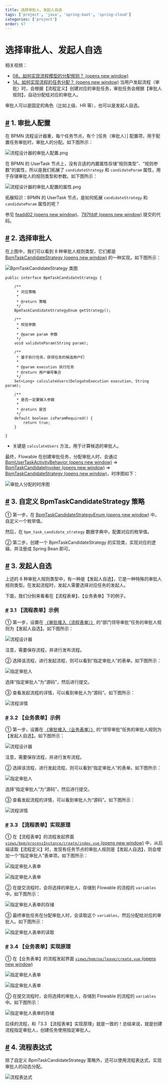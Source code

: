 ```yaml
---
title: 选择审批人、发起人自选
tags: ['project', 'java', 'spring-boot', 'spring-cloud']
categories: ['project']
order: 67
---
```

# 选择审批人、发起人自选

相关视频：

 * [08、如何实现流程模型的分配规则？  (opens new window)](https://t.zsxq.com/04uburRvZ)
* [14、如何实现流程的任务分配？  (opens new window)](https://t.zsxq.com/04rNvFI2f)
 当用户发起流程（审批）时，会根据【流程定义】创建对应的审批任务，审批任务会根据【审批人规则】，自动分配给对应的审批人。

 审批人可以是固定的角色（比如上级、HR 等），也可以是发起人自选。

 ## [#](#_1-审批人配置) 1. 审批人配置

 在 BPMN 流程设计器重，每个任务节点，有个 [任务（审批人）] 配置项，用于配置任务审批时，审批人的分配。如下图所示：

 ![流程设计器的审批人配置.png](https://cloud.iocoder.cn/img/%E5%B7%A5%E4%BD%9C%E6%B5%81%E6%89%8B%E5%86%8C/%E9%80%89%E6%8B%A9%E5%AE%A1%E6%89%B9%E4%BA%BA/%E6%B5%81%E7%A8%8B%E8%AE%BE%E8%AE%A1%E5%99%A8%E7%9A%84%E5%AE%A1%E6%89%B9%E4%BA%BA%E9%85%8D%E7%BD%AE.png)

 在 BPMN 的 UserTask 节点上，没有合适的内置属性存储“规则类型”、“规则参数”的属性，所以是我们拓展了 `candidateStrategy` 和 `candidateParam` 属性，用于存储审批人的规则类型和参数。如下图所示：

 ![流程设计器的审批人配置的属性.png](https://cloud.iocoder.cn/img/%E5%B7%A5%E4%BD%9C%E6%B5%81%E6%89%8B%E5%86%8C/BPMN%E6%B5%81%E7%A8%8B%E8%AE%BE%E8%AE%A1%E5%99%A8/%E6%B5%81%E7%A8%8B%E8%AE%BE%E8%AE%A1%E5%99%A8%E7%9A%84%E5%AE%A1%E6%89%B9%E4%BA%BA%E9%85%8D%E7%BD%AE%E7%9A%84%E5%B1%9E%E6%80%A7.png)

 拓展知识：BPMN 的 UserTask 节点，是如何拓展 `candidateStrategy` 和 `candidateParam` 属性的呢？

 参见 [feadd02  (opens new window)](https://gitee.com/yudaocode/yudao-ui-admin-vue3/commit/feadd022e7c0e67e5176b0bddc0361f4ef90da4b)、[797fddf  (opens new window)](https://gitee.com/zhijiantianya/yudao-cloud/commit/cdbcd4d673d491ad5203b8cdb05b00919deda6c9) 提交的代码。

 ## [#](#_2-选择审批人) 2. 选择审批人

 在上图中，我们可以看到 8 种审批人规则类型，它们都是 [BpmTaskCandidateStrategy  (opens new window)](https://github.com/YunaiV/yudao-cloud/blob/master/yudao-module-bpm/yudao-module-bpm-biz/src/main/java/cn/iocoder/yudao/module/bpm/framework/flowable/core/candidate/BpmTaskCandidateStrategy.java) 的一种实现，如下图所示：

 ![BpmTaskCandidateStrategy 类图](https://cloud.iocoder.cn/img/%E5%B7%A5%E4%BD%9C%E6%B5%81%E6%89%8B%E5%86%8C/BPMN%E6%B5%81%E7%A8%8B%E8%AE%BE%E8%AE%A1%E5%99%A8/BpmTaskCandidateStrategy.png)

 
```
public interface BpmTaskCandidateStrategy {

    /**
     * 对应策略
     *
     * @return 策略
     */
    BpmTaskCandidateStrategyEnum getStrategy();

    /**
     * 校验参数
     *
     * @param param 参数
     */
    void validateParam(String param);

    /**
     * 基于执行任务，获得任务的候选用户们
     *
     * @param execution 执行任务
     * @return 用户编号集合
     */
    Set<Long> calculateUsers(DelegateExecution execution, String param);

    /**
     * 是否一定要输入参数
     *
     * @return 是否
     */
    default boolean isParamRequired() {
        return true;
    }

}

```
* 关键是 `calculateUsers` 方法，用于计算候选的审批人。

 最终，Flowable 在创建审批任务，分配审批人时，会通过 [BpmUserTaskActivityBehavior  (opens new window)](https://github.com/YunaiV/yudao-cloud/blob/master/yudao-module-bpm/yudao-module-bpm-biz/src/main/java/cn/iocoder/yudao/module/bpm/framework/flowable/core/behavior/BpmUserTaskActivityBehavior.java) => [BpmTaskCandidateInvoker  (opens new window)](https://github.com/YunaiV/yudao-cloud/blob/master/yudao-module-bpm/yudao-module-bpm-biz/src/main/java/cn/iocoder/yudao/module/bpm/framework/flowable/core/candidate/BpmTaskCandidateInvoker.java) => [BpmTaskCandidateStrategy  (opens new window)](https://github.com/YunaiV/ruoyi-vue-pro/blob/master/yudao-module-bpm/yudao-module-bpm-biz/src/main/java/cn/iocoder/yudao/module/bpm/framework/flowable/core/candidate/BpmTaskCandidateStrategy.java)，时序图如下：

 ![审批人分配的时序图](https://cloud.iocoder.cn/img/%E5%B7%A5%E4%BD%9C%E6%B5%81%E6%89%8B%E5%86%8C/BPMN%E6%B5%81%E7%A8%8B%E8%AE%BE%E8%AE%A1%E5%99%A8/%E5%AE%A1%E6%89%B9%E4%BA%BA%E5%88%86%E9%85%8D%E7%9A%84%E6%97%B6%E5%BA%8F%E5%9B%BE.png)

 ## [#](#_3-自定义-bpmtaskcandidatestrategy-策略) 3. 自定义 BpmTaskCandidateStrategy 策略

 ① 第一步，在 [BpmTaskCandidateStrategyEnum  (opens new window)](https://github.com/YunaiV/yudao-cloud/blob/master/yudao-module-bpm/yudao-module-bpm-biz/src/main/java/cn/iocoder/yudao/module/bpm/framework/flowable/core/enums/BpmTaskCandidateStrategyEnum.java) 中，自定义一个枚举值。

 然后，在 `bpm_task_candidate_strategy` 数据字典中，配置对应的枚举值。

 ② 第二步，创建一个 BpmTaskCandidateStrategy 的实现类，实现对应的逻辑，并注册成 Spring Bean 即可。

 ## [#](#_3-发起人自选) 3. 发起人自选

 上述的 8 种审批人规则类型中，有一种是【发起人自选】，它是一种特殊的审批人规则类型。在发起流程时，发起人需要选择对应任务的发起人。

 下面，我们分别来看看在【流程表单】、【业务表单】下的例子。

 ### [#](#_3-1-【流程表单】示例) 3.1 【流程表单】示例

 ① 第一步，设置在 [《审批接入（流程表单）》](/bpm/use-bpm-form/) 的“部门领导审批”任务的审批人规则为【发起人自选】。如下图所示：

 ![流程设计器](https://cloud.iocoder.cn/img/%E5%B7%A5%E4%BD%9C%E6%B5%81%E6%89%8B%E5%86%8C/%E9%80%89%E6%8B%A9%E5%AE%A1%E6%89%B9%E4%BA%BA/%E6%B5%81%E7%A8%8B%E8%A1%A8%E5%8D%95-%E6%B5%81%E7%A8%8B%E8%AE%BE%E8%AE%A1%E5%99%A8.png)

 注意，需要保存流程，并进行发布流程。

 ② 选择该流程，进行发起流程，则可以看到“指定审批人”的表单。如下图所示：

 ![指定审批人](https://cloud.iocoder.cn/img/%E5%B7%A5%E4%BD%9C%E6%B5%81%E6%89%8B%E5%86%8C/%E9%80%89%E6%8B%A9%E5%AE%A1%E6%89%B9%E4%BA%BA/%E6%B5%81%E7%A8%8B%E8%A1%A8%E5%8D%95-%E6%8C%87%E5%AE%9A%E5%AE%A1%E6%89%B9%E4%BA%BA.png)

 选择“指定审批人”为“源码”，然后进行提交。

 ③ 查看发起流程的详情，可以看到审批人为“源码”。如下图所示：

 ![流程详情](https://cloud.iocoder.cn/img/%E5%B7%A5%E4%BD%9C%E6%B5%81%E6%89%8B%E5%86%8C/%E9%80%89%E6%8B%A9%E5%AE%A1%E6%89%B9%E4%BA%BA/%E6%B5%81%E7%A8%8B%E8%A1%A8%E5%8D%95-%E6%B5%81%E7%A8%8B%E8%AF%A6%E6%83%85.png)

 ### [#](#_3-2-【业务表单】示例) 3.2 【业务表单】示例

 ① 第一步，设置在 [《审批接入（业务表单）》](/bpm/use-business-form/) 的“领导审批”任务的审批人规则为【发起人自选】。如下图所示：

 ![流程设计器](https://cloud.iocoder.cn/img/%E5%B7%A5%E4%BD%9C%E6%B5%81%E6%89%8B%E5%86%8C/%E9%80%89%E6%8B%A9%E5%AE%A1%E6%89%B9%E4%BA%BA/%E4%B8%9A%E5%8A%A1%E8%A1%A8%E5%8D%95-%E6%B5%81%E7%A8%8B%E8%AE%BE%E8%AE%A1%E5%99%A8.png)

 注意，需要保存流程，并进行发布流程。

 ② 选择该流程，进行发起流程，则可以看到“指定审批人”的表单。如下图所示：

 ![指定审批人](https://cloud.iocoder.cn/img/%E5%B7%A5%E4%BD%9C%E6%B5%81%E6%89%8B%E5%86%8C/%E9%80%89%E6%8B%A9%E5%AE%A1%E6%89%B9%E4%BA%BA/%E4%B8%9A%E5%8A%A1%E8%A1%A8%E5%8D%95-%E6%8C%87%E5%AE%9A%E5%AE%A1%E6%89%B9%E4%BA%BA.png)

 选择“指定审批人”为“源码”，然后进行提交。

 ③ 查看发起流程的详情，可以看到审批人为“源码”。如下图所示：

 ![流程详情](https://cloud.iocoder.cn/img/%E5%B7%A5%E4%BD%9C%E6%B5%81%E6%89%8B%E5%86%8C/%E9%80%89%E6%8B%A9%E5%AE%A1%E6%89%B9%E4%BA%BA/%E4%B8%9A%E5%8A%A1%E8%A1%A8%E5%8D%95-%E6%B5%81%E7%A8%8B%E8%AF%A6%E6%83%85.png)

 ### [#](#_3-3-【流程表单】实现原理) 3.3 【流程表单】实现原理

 ① 在【流程表单】的流程发起界面 [`views/bpm/processInstance/create/index.vue`  (opens new window)](https://github.com/yudaocode/yudao-ui-admin-vue3/blob/master/src/views/bpm/processInstance/create/index.vue#L54-L82) 中，从后端读取【流程定义】时，发现有任务节点的审批人规则是【发起人自选】，则会增加一个“指定审批人”表单项。如下图所示：

 ![指定审批人表单](https://cloud.iocoder.cn/img/%E5%B7%A5%E4%BD%9C%E6%B5%81%E6%89%8B%E5%86%8C/%E9%80%89%E6%8B%A9%E5%AE%A1%E6%89%B9%E4%BA%BA/%E6%B5%81%E7%A8%8B%E8%A1%A8%E5%8D%95-%E6%8C%87%E5%AE%9A%E5%AE%A1%E6%89%B9%E4%BA%BA%E8%A1%A8%E5%8D%95.png)

 ![指定审批人表单](https://cloud.iocoder.cn/img/%E5%B7%A5%E4%BD%9C%E6%B5%81%E6%89%8B%E5%86%8C/%E9%80%89%E6%8B%A9%E5%AE%A1%E6%89%B9%E4%BA%BA/%E6%B5%81%E7%A8%8B%E8%A1%A8%E5%8D%95-%E6%8C%87%E5%AE%9A%E5%AE%A1%E6%89%B9%E4%BA%BA%E8%A1%A8%E5%8D%952.png)

 ② 在提交流程时，会将选择的审批人，存储到 Flowable 的流程的 `variables` 中。如下图所示：

 ![指定审批人表单的存储](https://cloud.iocoder.cn/img/%E5%B7%A5%E4%BD%9C%E6%B5%81%E6%89%8B%E5%86%8C/%E9%80%89%E6%8B%A9%E5%AE%A1%E6%89%B9%E4%BA%BA/%E6%B5%81%E7%A8%8B%E8%A1%A8%E5%8D%95-%E6%8C%87%E5%AE%9A%E5%AE%A1%E6%89%B9%E4%BA%BA%E8%A1%A8%E5%8D%95%E7%9A%84%E5%AD%98%E5%82%A8.png)

 ③ 最终审批任务在分配审批人时，会读取这个 `variables`，然后分配给对应的审批人。如下图所示：

 ![指定审批人表单的读取](https://cloud.iocoder.cn/img/%E5%B7%A5%E4%BD%9C%E6%B5%81%E6%89%8B%E5%86%8C/%E9%80%89%E6%8B%A9%E5%AE%A1%E6%89%B9%E4%BA%BA/%E6%B5%81%E7%A8%8B%E8%A1%A8%E5%8D%95-%E6%8C%87%E5%AE%9A%E5%AE%A1%E6%89%B9%E4%BA%BA%E8%A1%A8%E5%8D%95%E7%9A%84%E8%AF%BB%E5%8F%96.png)

 ### [#](#_3-4-【业务表单】实现原理) 3.4 【业务表单】实现原理

 ① 在【业务表单】的流程发起界面 [`views/bpm/oa/leave/create.vue`  (opens new window)](https://github.com/yudaocode/yudao-ui-admin-vue3/blob/master/src/views/bpm/oa/leave/create.vue#L40-L69)

 ![指定审批人表单](https://cloud.iocoder.cn/img/%E5%B7%A5%E4%BD%9C%E6%B5%81%E6%89%8B%E5%86%8C/%E9%80%89%E6%8B%A9%E5%AE%A1%E6%89%B9%E4%BA%BA/%E4%B8%9A%E5%8A%A1%E8%A1%A8%E5%8D%95-%E6%8C%87%E5%AE%9A%E5%AE%A1%E6%89%B9%E4%BA%BA%E8%A1%A8%E5%8D%95.png)

 ![指定审批人表单](https://cloud.iocoder.cn/img/%E5%B7%A5%E4%BD%9C%E6%B5%81%E6%89%8B%E5%86%8C/%E9%80%89%E6%8B%A9%E5%AE%A1%E6%89%B9%E4%BA%BA/%E4%B8%9A%E5%8A%A1%E8%A1%A8%E5%8D%95-%E6%8C%87%E5%AE%9A%E5%AE%A1%E6%89%B9%E4%BA%BA%E8%A1%A8%E5%8D%952.png)

 ② 在提交流程时，会将选择的审批人，存储到 Flowable 的流程的 `variables` 中。如下图所示：

 ![指定审批人表单的存储](https://cloud.iocoder.cn/img/%E5%B7%A5%E4%BD%9C%E6%B5%81%E6%89%8B%E5%86%8C/%E9%80%89%E6%8B%A9%E5%AE%A1%E6%89%B9%E4%BA%BA/%E4%B8%9A%E5%8A%A1%E8%A1%A8%E5%8D%95-%E6%8C%87%E5%AE%9A%E5%AE%A1%E6%89%B9%E4%BA%BA%E8%A1%A8%E5%8D%95%E7%9A%84%E5%AD%98%E5%82%A8.png)

 后续的流程，和「3.3 【流程表单】实现原理」就是一致的！总结来说，就是创建流程指定审批人，创建任务使用指定审批人。

 ## [#](#_4-流程表达式) 4. 流程表达式

 除了自定义 BpmTaskCandidateStrategy 策略外，还可以使用流程表达式，实现审批人的动态分配。

 ![流程表达式](https://cloud.iocoder.cn/img/%E5%B7%A5%E4%BD%9C%E6%B5%81%E6%89%8B%E5%86%8C/%E6%B5%81%E7%A8%8B%E8%A1%A8%E8%BE%BE%E5%BC%8F/BpmTaskAssignLeaderExpressionConfig.png)

